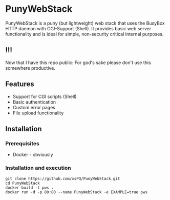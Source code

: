 # PunyWebStack


PunyWebStack is a puny (but lightweight) web stack that uses the BusyBox HTTP daemon with CGI-Support (Shell). It provides basic web server functionality and is ideal for simple, non-security critical internal purposes. 

## !!!

Now that I have this repo public:
For god's sake please don't use this somewhere productive.


## Features

- Support for CGI scripts (Shell)
- Basic authentication
- Custom error pages
- File upload functionality

## Installation

### Prerequisites

- Docker - obviously

### Installation and execution

```
git clone https://github.com/xsPQ/PunyWebStack.git
cd PunyWebStack
docker build -t pws .
docker run -d -p 80:80 --name PunyWebStack -e EXAMPLE=true pws
```
